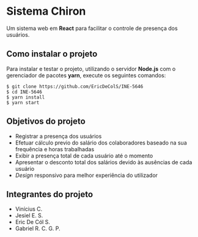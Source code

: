 # Sistema Chiron

Um sistema web em **React** para facilitar o controle de presença dos usuários.

## Como instalar o projeto

Para instalar e testar o projeto, utilizando o servidor **Node.js** com o gerenciador de pacotes **yarn**, execute os seguintes comandos:

```
$ git clone https://github.com/EricDeColS/INE-5646
$ cd INE-5646
$ yarn install
$ yarn start
```

## Objetivos do projeto

- Registrar a presença dos usuários
- Efetuar cálculo previo do salário dos colaboradores baseado na sua frequência e horas trabalhadas
- Exibir a presença total de cada usuário até o momento
- Apresentar o desconto total dos salários devido às ausências de cada usuário
- _Design_ responsivo para melhor experiência do utilizador

## Integrantes do projeto

- Vinícius C.
- Jesiel E. S.
- Eric De Cól S.
- Gabriel R. C. G. P.
